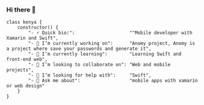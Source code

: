 ### Hi there 👋
    class kenya {
        constructor() {
            "- ⚡ Quick bio:":                    ""Mobile developer with Xamarin and Swift",
            "- 🔭 I’m currently working on":      "Anomy project, Anomy is a project where save your passwords and generate it",
            "- 🌱 I’m currently learning":        "Learning Swift and front-end web",
            "- 👯 I’m looking to collaborate on": "Web and mobile projects",
            "- 🤔 I’m looking for help with":     "Swift",
            "- 💬 Ask me about":                  "mobile apps with xamarin or web design"
        }
    }
